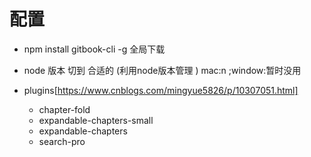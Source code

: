 
# 配置

+ npm install gitbook-cli -g 全局下载

+ node 版本 切到 合适的 (利用node版本管理 ) mac:n ;window:暂时没用
+ plugins[https://www.cnblogs.com/mingyue5826/p/10307051.html] 
  + chapter-fold
  + expandable-chapters-small
  + expandable-chapters
  + search-pro
